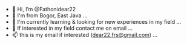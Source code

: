 - 👋 Hi, I’m @Fathonidear22
- 👀 I'm from Bogor, East Java ...
- 🌱 I'm currently learning & looking for new experiences in my field ...
- 💞️ If interested in my field contact me on email ...
- 📫 this is my email if interested (dear22.frs@gmail.com) ...

<!---
Fathonidear22/Fathonidear22 is a ✨ special ✨ repository because its `README.md` (this file) appears on your GitHub profile.
You can click the Preview link to take a look at your changes.
--->
